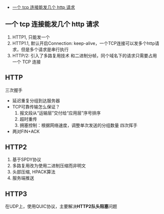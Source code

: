 - [一个 tcp 连接能发几个 http 请求](https://github.com/mqyqingfeng/frontend-interview-question-and-answer/issues/1)

## 一个 tcp 连接能发几个 http 请求
1. HTTP1, 只能发一个
2. HTTP1.1, 默认开启Connection: keep-alive，一个TCP连接可以发多个http请求，但是多个请求是串行执行
3. HTTP/2: 引入了多路复用技术 和二进制分帧，同个域名下的请求只需要占用一个 TCP 连接



## HTTP

三次握手
   - 延迟重复分组到达服务器
   - TCP可靠传输怎么保证？
     1. 报文段从“运输层”交付给“应用层”序号排序
     2. 超时重传
     3. 拥塞控制：根据网络速度，调整单次发送的分组数量
四次挥手
   - 两对FIN+ACK



## HTTP2


1. 基于SPDY协议
2. 多路复用改为使用二进制压缩而非明文
3. 头部压缩, HPACK算法
4. 服务端推送



## HTTP3

在UDP上，使用QUIC协议，主要解决**HTTP2队头阻塞**问题


